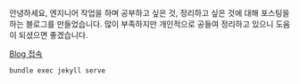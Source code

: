 안녕하세요,
엔지니어 작업을 하며 공부하고 싶은 것, 정리하고 싶은 것에 대해 포스팅을 하는 블로그를 만들었습니다.
많이 부족하지만 개인적으로 공들여 정리하고 있으니 도움이 되셨으면 좋겠습니다.

[Blog 접속](https://kyeongminlee.github.io/)

`bundle exec jekyll serve`

